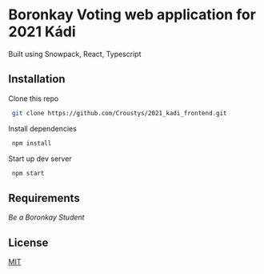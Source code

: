 # Boronkay Voting web application for 2021 Kádi
Built using Snowpack, React, Typescript

## Installation
Clone this repo
```bash
 git clone https://github.com/Croustys/2021_kadi_frontend.git
```

Install dependencies
```bash
 npm install
```

Start up dev server
```bash
 npm start
```

## Requirements
*Be a Boronkay Student*

## License
[MIT](https://choosealicense.com/licenses/mit/)